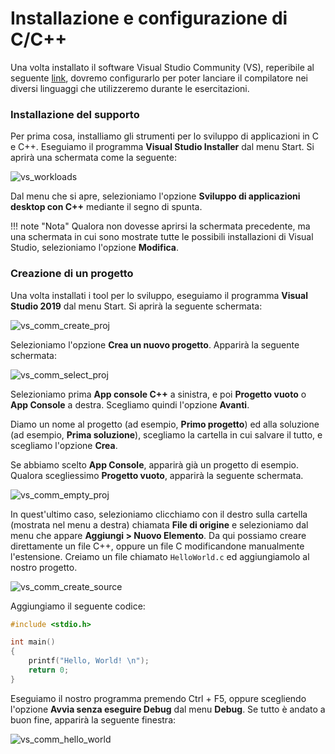 # Installazione e configurazione di C/C++

Una volta installato il software Visual Studio Community (VS), reperibile al seguente [link](https://visualstudio.microsoft.com/it/downloads/), dovremo configurarlo per poter lanciare il compilatore nei diversi linguaggi che utilizzeremo durante le esercitazioni.

### Installazione del supporto

Per prima cosa, installiamo gli strumenti per lo sviluppo di applicazioni in C e C++. Eseguiamo il programma **Visual Studio Installer** dal menu Start. Si aprirà una schermata come la seguente:

![vs_workloads](../../assets/images/appendici/vs_workloads.png)

Dal menu che si apre, selezioniamo l'opzione **Sviluppo di applicazioni desktop con C++** mediante il segno di spunta.

!!! note "Nota"
Qualora non dovesse aprirsi la schermata precedente, ma una schermata in cui sono mostrate tutte le possibili installazioni di Visual Studio, selezioniamo l'opzione **Modifica**.

### Creazione di un progetto

Una volta installati i tool per lo sviluppo, eseguiamo il programma **Visual Studio 2019** dal menu Start. Si aprirà la seguente schermata:

![vs_comm_create_proj](../../assets/images/appendici/vs_community/create_proj.png)

Selezioniamo l'opzione **Crea un nuovo progetto**. Apparirà la seguente schermata:

![vs_comm_select_proj](../../assets/images/appendici/vs_community/select_proj.png)

Selezioniamo prima **App console C++** a sinistra, e poi **Progetto vuoto** o **App Console** a destra. Scegliamo quindi l'opzione **Avanti**.

Diamo un nome al progetto (ad esempio, **Primo progetto**) ed alla soluzione (ad esempio, **Prima soluzione**), scegliamo la cartella in cui salvare il tutto, e scegliamo l'opzione **Crea**.

Se abbiamo scelto **App Console**, apparirà già un progetto di esempio. Qualora scegliessimo **Progetto vuoto**, apparirà la seguente schermata.

![vs_comm_empty_proj](../../assets/images/appendici/vs_community/empty_proj.png)

In quest'ultimo caso, selezioniamo clicchiamo con il destro sulla cartella (mostrata nel menu a destra) chiamata **File di origine** e selezioniamo dal menu che appare **Aggiungi > Nuovo Elemento**. Da qui possiamo creare direttamente un file C++, oppure un file C modificandone manualmente l'estensione. Creiamo un file chiamato `HelloWorld.c` ed aggiungiamolo al nostro progetto.

![vs_comm_create_source](../../assets/images/appendici/vs_community/create_source.png)

Aggiungiamo il seguente codice:

```c
#include <stdio.h>

int main()
{
	printf("Hello, World! \n");
	return 0;
}
```

Eseguiamo il nostro programma premendo Ctrl + F5, oppure scegliendo l'opzione **Avvia senza eseguire Debug** dal menu **Debug**. Se tutto è andato a buon fine, apparirà la seguente finestra:

![vs_comm_hello_world](../../assets/images/appendici/vs_community/hello_world.png)
